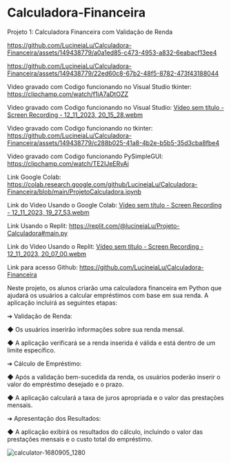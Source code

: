 # Calculadora-Financeira



Projeto 1: Calculadora Financeira com Validação de Renda


https://github.com/LucineiaLu/Calculadora-Financeira/assets/149438779/a0a1ed85-c473-4953-a832-6eabacf13ee4




https://github.com/LucineiaLu/Calculadora-Financeira/assets/149438779/22ed60c8-67b2-48f5-8782-473f43188044



Video gravado com Codigo funcionando no Visual Studio tkinter: https://clipchamp.com/watch/f1iA7aDtOZZ



Video gravado com Codigo funcionando no Visual Studio: [Vídeo sem título - Screen Recording - 12_11_2023, 20_15_28.webm](https://github.com/LucineiaLu/Calculadora-Financeira/assets/149438779/ad5014e5-3a8f-41ec-98a1-97251847b60f)



Video gravado com Codigo funcionando no tkinter: https://github.com/LucineiaLu/Calculadora-Financeira/assets/149438779/c288b025-41a8-4b2e-b5b5-35d3cba8fbe4



Video gravado com Codigo funcionando PySimpleGUI:  https://clipchamp.com/watch/TE2IJeERvAi



Link Google Colab: https://colab.research.google.com/github/LucineiaLu/Calculadora-Financeira/blob/main/ProjetoCalculadora.ipynb



Link do Video Usando o Google Colab: [Vídeo sem título - Screen Recording - 12_11_2023, 19_27_53.webm](https://github.com/LucineiaLu/Calculadora-Financeira/assets/149438779/fbea169d-68b2-428a-bc94-584c79d5e095)




Link Usando o Replit: https://replit.com/@lucineiaLu/Projeto-Calculadora#main.py

Link do Vídeo Usando o Replit: [Vídeo sem título - Screen Recording - 12_11_2023, 20_07_00.webm](https://github.com/LucineiaLu/Calculadora-Financeira/assets/149438779/8ec35d91-6636-4f38-b365-daef67901240)

Link para acesso Github: 
https://github.com/LucineiaLu/Calculadora-Financeira


Neste projeto, os alunos criarão uma calculadora financeira em Python que ajudará os
usuários a calcular empréstimos com base em sua renda. A aplicação incluirá as seguintes
etapas:

➔ Validação de Renda:

◆ Os usuários inserirão informações sobre sua renda mensal.

◆ A aplicação verificará se a renda inserida é válida e está dentro de um limite
específico.

➔ Cálculo de Empréstimo:

◆ Após a validação bem-sucedida da renda, os usuários poderão inserir o valor
do empréstimo desejado e o prazo.

◆ A aplicação calculará a taxa de juros apropriada e o valor das prestações
mensais.

➔ Apresentação dos Resultados:

◆ A aplicação exibirá os resultados do cálculo, incluindo o valor das prestações
mensais e o custo total do empréstimo.





![calculator-1680905_1280](https://github.com/LucineiaLu/Calculadora-Financeira/assets/149438779/5debf502-c0c8-485d-af46-2cbeb97e8462)
